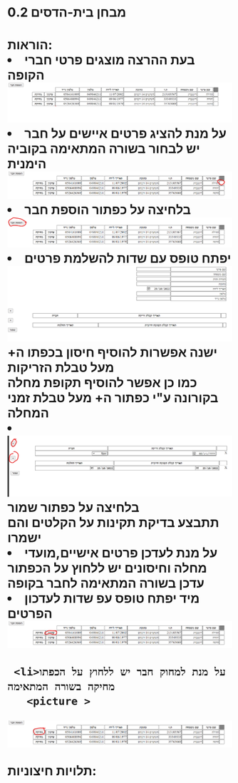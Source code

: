 <h1> מבחן בית-הדסים 0.2<h1>
הוראות:
<li>בעת ההרצה מוצגים פרטי חברי הקופה</li>
  <picture>
  <source media="https://github.com"/TehilaRotenberg/CoronaProject/blob/master/homepage.png">
    <img  src="https://github.com/TehilaRotenberg/CoronaProject/blob/master/homepage.png">
</picture>
  <li>על מנת להציג פרטים איישים על חבר יש לבחור בשורה המתאימה בקוביה הימנית 
  <picture>
  <source media="https://github.com/TehilaRotenberg/CoronaProject/blob/master/display.png">
    <img  src="https://github.com/TehilaRotenberg/CoronaProject/blob/master/display.png">


  <li>בלחיצה על כפתור הוספת חבר
  <picture>
  <source media="https://github.com/TehilaRotenberg/CoronaProject/blob/master/add.png">
    <img  src="https://github.com/TehilaRotenberg/CoronaProject/blob/master/add.png">
  <li>יפתח טופס עם שדות להשלמת פרטים
  <br>
  <picture >
  <source media= "https://github.com/TehilaRotenberg/CoronaProject/blob/master/personakInformationAdd.png">
   <img  src="https://github.com/TehilaRotenberg/CoronaProject/blob/master/personakInformationAdd.png">
     </picture >
    <br>
    ישנה אפשרות להוסיף חיסון בכפתו ה+ מעל טבלת הזריקות
    <br>
    כמו כן אפשר להוסיף תקופת מחלה בקורונה ע"י כפתור ה+
   מעל טבלת זמני המחלה
   <li>
   <picture >
  <source media= "https://github.com/TehilaRotenberg/CoronaProject/blob/master/2.png">
   <img  src="https://github.com/TehilaRotenberg/CoronaProject/blob/master/2.png">
     </picture >
בלחיצה על כפתור שמור
 <br>
 תתבצע בדיקת תקינות על הקלטים והם ישמרו
 <br>
 
                                                                                         
   <li>
   על מנת לעדכן פרטים אישיים,מועדי מחלה וחיסונים יש ללחוץ על הכפתור עדכן בשורה המתאימה לחבר בקופה
   <li>מיד יפתח טופס עפ שדות לעדכון הפרטים
     <picture >
  <source media= "https://github.com/TehilaRotenberg/CoronaProject/blob/master/update.png">
   <img  src="https://github.com/TehilaRotenberg/CoronaProject/blob/master/update.png">
     </picture >
     
     <li>על מנת למחוק חבר יש ללחוץ על הכפתו מחיקה בשורה המתאימה
       <picture >
  <source media= "https://github.com/TehilaRotenberg/CoronaProject/blob/master/delete.png">
   <img  src="https://github.com/TehilaRotenberg/CoronaProject/blob/master/delete.png">
     </picture >
  </li>
<p>תלויות חיצוניות:<p>




